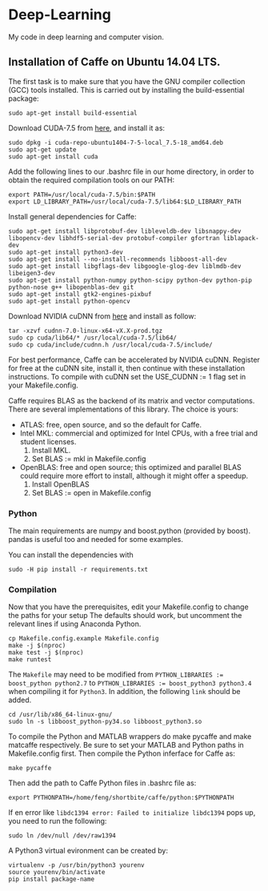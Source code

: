# Deep-Learning
My code in deep learning and computer vision.

## Installation of Caffe on Ubuntu 14.04 LTS.
The first task is to make sure that you have the GNU compiler collection (GCC) tools installed. This is carried out by installing the build-essential package:
```
sudo apt-get install build-essential
```

Download CUDA-7.5 from [here](https://developer.nvidia.com/cuda-downloads), and install it as:
```
sudo dpkg -i cuda-repo-ubuntu1404-7-5-local_7.5-18_amd64.deb 
sudo apt-get update
sudo apt-get install cuda 
```

Add the following lines to our .bashrc file in our home directory, in order to obtain the required compilation tools on our PATH:
```
export PATH=/usr/local/cuda-7.5/bin:$PATH
export LD_LIBRARY_PATH=/usr/local/cuda-7.5/lib64:$LD_LIBRARY_PATH
```

Install general dependencies for Caffe:
```
sudo apt-get install libprotobuf-dev libleveldb-dev libsnappy-dev libopencv-dev libhdf5-serial-dev protobuf-compiler gfortran liblapack-dev
sudo apt-get install python3-dev
sudo apt-get install --no-install-recommends libboost-all-dev
sudo apt-get install libgflags-dev libgoogle-glog-dev liblmdb-dev libeigen3-dev
sudo apt-get install python-numpy python-scipy python-dev python-pip python-nose g++ libopenblas-dev git
sudo apt-get install gtk2-engines-pixbuf
sudo apt-get install python-opencv
```

Download NVIDIA cuDNN from [here](https://dl.dropboxusercontent.com/u/7460583/cudnn-7.0-linux-x64-v4.0-prod.tgz) and install as follow:
```
tar -xzvf cudnn-7.0-linux-x64-vX.X-prod.tgz
sudo cp cuda/lib64/* /usr/local/cuda-7.5/lib64/
sudo cp cuda/include/cudnn.h /usr/local/cuda-7.5/include/
```

For best performance, Caffe can be accelerated by NVIDIA cuDNN. Register for free at the cuDNN site, install it, then continue with these installation instructions. To compile with cuDNN set the USE_CUDNN := 1 flag set in your Makefile.config.

Caffe requires BLAS as the backend of its matrix and vector computations. There are several implementations of this library. The choice is yours:
* ATLAS: free, open source, and so the default for Caffe.
* Intel MKL: commercial and optimized for Intel CPUs, with a free trial and student licenses.
  1. Install MKL.
  2. Set BLAS := mkl in Makefile.config
* OpenBLAS: free and open source; this optimized and parallel BLAS could require more effort to install, although it might offer a speedup.
  1. Install OpenBLAS
  2. Set BLAS := open in Makefile.config

### Python

The main requirements are numpy and boost.python (provided by boost). pandas is useful too and needed for some examples.

You can install the dependencies with
```
sudo -H pip install -r requirements.txt
```

### Compilation
Now that you have the prerequisites, edit your Makefile.config to change the paths for your setup The defaults should work, but uncomment the relevant lines if using Anaconda Python.
```
cp Makefile.config.example Makefile.config
make -j $(nproc)
make test -j $(nproc)
make runtest
```

The `Makefile` may need to be modified from `PYTHON_LIBRARIES := boost_python python2.7` to `PYTHON_LIBRARIES := boost_python3 python3.4` when compiling it for `Python3`. In addition, the following `link` should be added.
```
cd /usr/lib/x86_64-linux-gnu/
sudo ln -s libboost_python-py34.so libboost_python3.so
```

To compile the Python and MATLAB wrappers do make pycaffe and make matcaffe respectively. Be sure to set your MATLAB and Python paths in Makefile.config first. Then compile the Python inferface for Caffe as:
```
make pycaffe
```

Then add the path to Caffe Python files in .bashrc file as:
```
export PYTHONPATH=/home/feng/shortbite/caffe/python:$PYTHONPATH
```
If en error like `libdc1394 error: Failed to initialize libdc1394` pops up, you need to run the following:
```
sudo ln /dev/null /dev/raw1394
```

A Python3 virtual evironment can be created by:
```
virtualenv -p /usr/bin/python3 yourenv
source yourenv/bin/activate
pip install package-name
```
